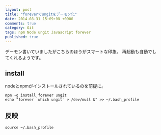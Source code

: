 ```yaml
---
layout: post
title: "foreverでungitをデーモン化"
date: 2014-08-31 15:09:08 +0900
comments: true
category: Git
tags: npm Node ungit Javascript forever
published: true
---
```


デーモン書いていましたがこちらのほうがスマートな印象。
再起動も自動でしてくれるようです。

## install 

nodeとnpmがインストールされているのを前提に。

```
npm -g install forever ungit
echo "forever `which ungit` > /dev/null &" >> ~/.bash_profile
```

## 反映

```
source ~/.bash_profile
```

